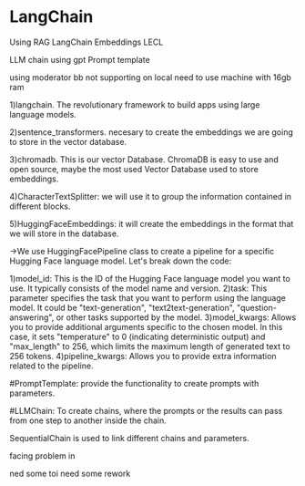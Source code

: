 # LangChain


Using RAG LangChain Embeddings LECL 

LLM chain 
using gpt
Prompt template

using moderator
bb
not supporting on local need to use machine with 16gb ram

1)langchain. The revolutionary framework to build apps using large language models.

2)sentence_transformers. necesary to create the embeddings we are going to store in the vector database.

3)chromadb. This is our vector Database. ChromaDB is easy to use and open source, maybe the most used Vector Database used to store embeddings.

4)CharacterTextSplitter: we will use it to group the information contained in different blocks.

5)HuggingFaceEmbeddings: it will create the embeddings in the format that we will store in the database.

->We use HuggingFacePipeline class to create a pipeline for a specific Hugging Face language model. Let's break down the code:

 1)model_id: This is the ID of the Hugging Face language model you want to use. It typically consists of the model name and version.
 2)task: This parameter specifies the task that you want to perform using the language model. It could be "text-generation", "text2text-generation", "question-answering", or other tasks supported by the model.
 3)model_kwargs: Allows you to provide additional arguments specific to the chosen model. In this case, it sets "temperature" to 0 (indicating deterministic output) and "max_length" to 256, which limits the maximum length of generated text to 256 tokens.
4)pipeline_kwargs: Allows you to provide extra information related to the pipeline.


#PromptTemplate: provide the functionality to create prompts with parameters.

#LLMChain: To create chains, where the prompts or the results can pass from one step to another inside the chain.

SequentialChain is used to link different chains and parameters.


facing problem in 

ned some toi
need some rework

